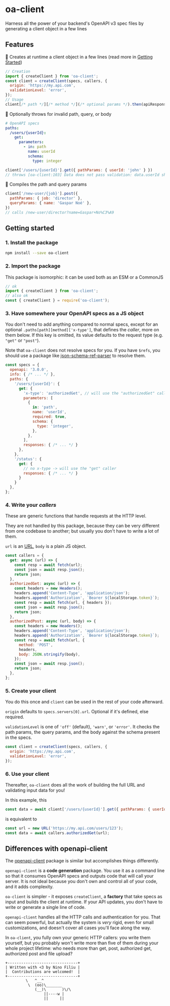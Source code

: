 # oa-client

Harness all the power of your backend's OpenAPI v3 spec files by generating a client object in a few lines

## Features

🚀 Creates at runtime a client object in a few lines (read more in [Getting Started](#getting-started))
```js
// Creation
import { createClient } from 'oa-client';
const client = createClient(specs, callers, {
  origin: 'https://my.api.com',
  validationLevel: 'error',
});
// Usage
client[/* path */][/* method */](/* optional params */).then(apiResponse => { /* ... */ })
```

🚀 Optionally throws for invalid path, query, or body
```yaml
# OpenAPI specs
paths:
  /users/{userId}:
    get:
      parameters:
        - in: path
          name: userId
          schema:
            type: integer
```
```js
client['/users/{userId}'].get({ pathParams: { userId: 'john' } })
// throws [oa-client:103] Data does not pass validation: data.userId should be an integer
```

🚀 Compiles the path and query params
```js
client['/new-user/{job}'].post({
  pathParams: { job: 'director' },
  queryParams: { name: 'Gaspar Noé' },
})
// calls /new-user/director?name=Gaspar+No%C3%A9
```

## Getting started

### 1. Install the package

```sh
npm install --save oa-client
```

### 2. Import the package

This package is isomorphic: it can be used both as an ESM or a CommonJS

```js
// ok
import { createClient } from 'oa-client';
// also ok
const { createClient } = require('oa-client');
```

### 3. Have somewhere your OpenAPI specs as a JS object

You don't need to add anything compared to normal specs, except for an optional `.paths[path][method]['x-type']`, that defines the *caller*, more on them below. If this key is omitted, its value defaults to the request type (e.g. `"get"` or `"post"`).

Note that `oa-client` does not resolve specs for you. If you have `$refs`, you should use a package like [json-schema-ref-parser](https://www.npmjs.com/package/@apidevtools/json-schema-ref-parser) to resolve them.

```js
const specs = {
  openapi: '3.0.0',
  info: { /* ... */ },
  paths: {
    '/users/{userId}': {
      get: {
        'x-type': 'authorizedGet', // will use the "authorizedGet" caller
        parameters: [
          {
            in: 'path',
            name: 'userId',
            required: true,
            schema: {
              type: 'integer',
            },
          },
        ],
        responses: { /* ... */ }
      },
    },
    '/status': {
      get: {
        // no x-type -> will use the "get" caller
        responses: { /* ... */ }
      }
    }
  },
};
```

### 4. Write your *callers*

These are generic functions that handle requests at the HTTP level.

They are not handled by this package, because they can be very different from one codebase to another; but usually you don't have to write a lot of them.

`url` is an [URL](https://developer.mozilla.org/en-US/docs/Web/API/URL), `body` is a plain JS object.

```js
const callers = {
  get: async (url) => {
    const resp = await fetch(url);
    const json = await resp.json();
    return json;
  },
  authorizedGet: async (url) => {
    const headers = new Headers();
    headers.append('Content-Type', 'application/json');
    headers.append('Authorization', `Bearer ${localStorage.token}`);
    const resp = await fetch(url, { headers });
    const json = await resp.json();
    return json;
  },
  authorizedPost: async (url, body) => {
    const headers = new Headers();
    headers.append('Content-Type', 'application/json');
    headers.append('Authorization', `Bearer ${localStorage.token}`);
    const resp = await fetch(url, {
      method: 'POST',
      headers,
      body: JSON.stringify(body),
    });
    const json = await resp.json();
    return json;
  },
};
```

### 5. Create your client

You do this once and `client` can be used in the rest of your code afterward.

`origin` defaults to `specs.servers[0].url`. Optional if it's defined, else required.

`validationLevel` is one of `'off'` (default), `'warn'`, or `'error'`. It checks the path params, the query params, and the body against the schema present in the specs.

```js
const client = createClient(specs, callers, {
  origin: 'https://my.api.com',
  validationLevel: 'error',
});
```

### 6. Use your client

Thereafter, `oa-client` does all the work of building the full URL and validating input data for you!

In this example, this

```js
const data = await client['/users/{userId}'].get({ pathParams: { userId: 123 } });
```

is equivalent to

```js
const url = new URL('https://my.api.com/users/123');
const data = await callers.authorizedGet(url);
```


## Differences with openapi-client

The [openapi-client](https://github.com/mikestead/openapi-client) package is similar but accomplishes things differently.

`openapi-client` is a **code generation** package. You use it as a command line so that it consumes OpenAPI specs and outputs code that will call your server. It is not ideal because you don't own and control all of your code, and it adds complexity.

`oa-client` is simpler - it exposes `createClient`, a **factory** that take specs as input and builds the client at runtime. If your API updates, you don't have to write or generate a single line of code.

`openapi-client` handles all the HTTP calls and authentication for you. That can seem powerful, but actually the system is *very* rigid, even for small customizations, and doesn't cover all cases you'll face along the way.

In `oa-client`, you fully own your generic HTTP callers: you write them yourself, but you probably won't write more than five of them during your whole project lifetime: who needs more than get, post, authorized get, authorized post and file upload?

```
+-------------------------------+
| Written with <3 by Nino Filiu |
|  Contributions are welcomed!  |
+-------------------------------+
         \   ^__^ 
          \  (oo)\_______
             (__)\       )\/\
                 ||----w |
                 ||     ||
```
